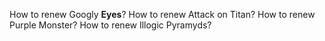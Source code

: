 How to renew Googly **Eyes**?
How to renew Attack on Titan?
How to renew Purple Monster?
How to renew Illogic Pyramyds?
